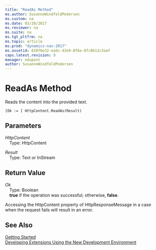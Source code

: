 ```yaml
---
title: "ReadAs Method"
ms.author: SusanneWindfeldPedersen
ms.custom: na
ms.date: 03/28/2017
ms.reviewer: na
ms.suite: na
ms.tgt_pltfrm: na
ms.topic: article
ms.prod: "dynamics-nav-2017"
ms.assetid: 620f0e32-eadc-43e9-8f6e-8fc0b12c3aaf
caps.latest.revision: 9
manager: edupont
author: SusanneWindfeldPedersen
---
```


# ReadAs Method
Reads the content into the provided text.

```
[Ok := ] HttpContent.ReadAs(Result)
```

## Parameters
*HttpContent*  
&emsp;Type: HttpContent

*Result*  
&emsp;Type: Text or InStream

## Return Value
*Ok*  
&emsp;Type: Boolean  
&emsp;**true** if the operation was successful; otherwise, **false**.

Accessing the HttpContent property of HttpResponseMessage in a case when the request fails will result in an error.

## See Also
[Getting Started](newdev-get-started.md)  
[Developing Extensions Using the New Development Environment](newdev-dev-overview.md)
